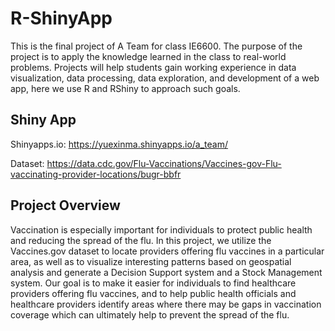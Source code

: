 # R-ShinyApp
This is the final project of A Team for class IE6600. The purpose of the project is to apply the knowledge learned in the class to real-world problems. Projects will help students gain working experience in data visualization, data processing, data exploration, and development of a web app, here we use R and RShiny to approach such goals.

## Shiny App
Shinyapps.io: https://yuexinma.shinyapps.io/a_team/

Dataset: https://data.cdc.gov/Flu-Vaccinations/Vaccines-gov-Flu-vaccinating-provider-locations/bugr-bbfr

## Project Overview
Vaccination is especially important for individuals to protect public health and reducing the spread of the flu. In this project, we utilize the Vaccines.gov dataset to locate providers offering flu vaccines in a particular area, as well as to visualize interesting patterns based on geospatial analysis and generate a Decision Support system and a Stock Management system. Our goal is to make it easier for individuals to find healthcare providers offering flu vaccines, and to help public health officials and healthcare providers identify areas where there may be gaps in vaccination coverage which can ultimately help to prevent the spread of the flu.


